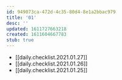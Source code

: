 ```yaml
---
id: 949073ca-472d-4c35-80d4-8e1a2bbac979
title: '01'
desc: ''
updated: 1611727663218
created: 1611604667783
stub: true
---
```


- [[daily.checklist.2021.01.27]]
- [[daily.checklist.2021.01.26]]
- [[daily.checklist.2021.01.25]]
